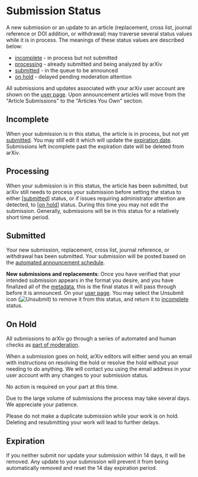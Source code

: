 # Submission Status

A new submission or an update to an article (replacement, cross list,
journal reference or DOI addition, or withdrawal) may traverse several
status values while it is in process. The meanings of these status
values are described below:

-   [incomplete](#incomplete) - in process but not submitted
-   [processing](#processing) - already submitted and being analyzed by
    arXiv
-   [submitted](#submitted) - in the queue to be announced
-   [on hold](#on_hold) - delayed pending moderation attention

All submissions and updates associated with your arXiv user account are
shown on the [user page](https://arxiv.org/user). Upon announcement articles will move
from the "Article Submissions" to the "Articles You Own" section.

<span id="incomplete"></span>

Incomplete
----------

When your submission is in this status, the article is in process, but
not yet [submitted](#submitted). You may still edit it which will update
the [expiration date](#exipred). Submissions left incomplete past the
expiration date will be deleted from arXiv.

<span id="processing"></span>

Processing
----------

When your submission is in this status, the article has been submitted,
but arXiv still needs to process your submission before setting the
status to either \[[submitted](#submitted)\] status, or if issues
requiring administrator attention are detected, to \[[on
hold](#on_hold)\] status. During this time you may not edit the
submission. Generally, submissions will be in this status for a
relatively short time period.

<span id="submitted"></span>

Submitted
---------

Your new submission, replacement, cross list, journal reference, or withdrawal has been submitted. Your submission will be posted based on the [automated announcement schedule](availability.md).

**New submissions and replacements**: Once you have verified that your
intended submission appears in the format you desire, and you have
finalized all of the [metadata](prep.md), this is the final status it
will pass through before it is announced. On your [user page](https://arxiv.org/user).
You may select the Unsubmit icon (![Unsubmit](https://arxiv.org/images/unsubmit.png)) to
remove it from this status, and return it to [incomplete](submit_status.md#incomplete) status.

<span id="on_hold"></span>

On Hold
-------

All submissions to arXiv go through a series of automated and human checks as [part of moderation](moderation/index.md). 

When a submission goes on hold, arXiv editors will either send you an email with instructions on resolving the hold or resolve the hold without your needing to do anything. We will contact you using the email address in your user account with any changes to your submission status.

No action is required on your part at this time. 

Due to the large volume of submissions the process may take several days. We appreciate your patience.

Please do not make a duplicate submission while your work is on hold. Deleting and resubmitting your work will lead to further delays.


<span id="expired"></span>

Expiration
----------

If you neither submit nor update your submission within 14 days, it will
be removed. Any update to your submission will prevent it from being
automatically removed and reset the 14 day expiration period.

